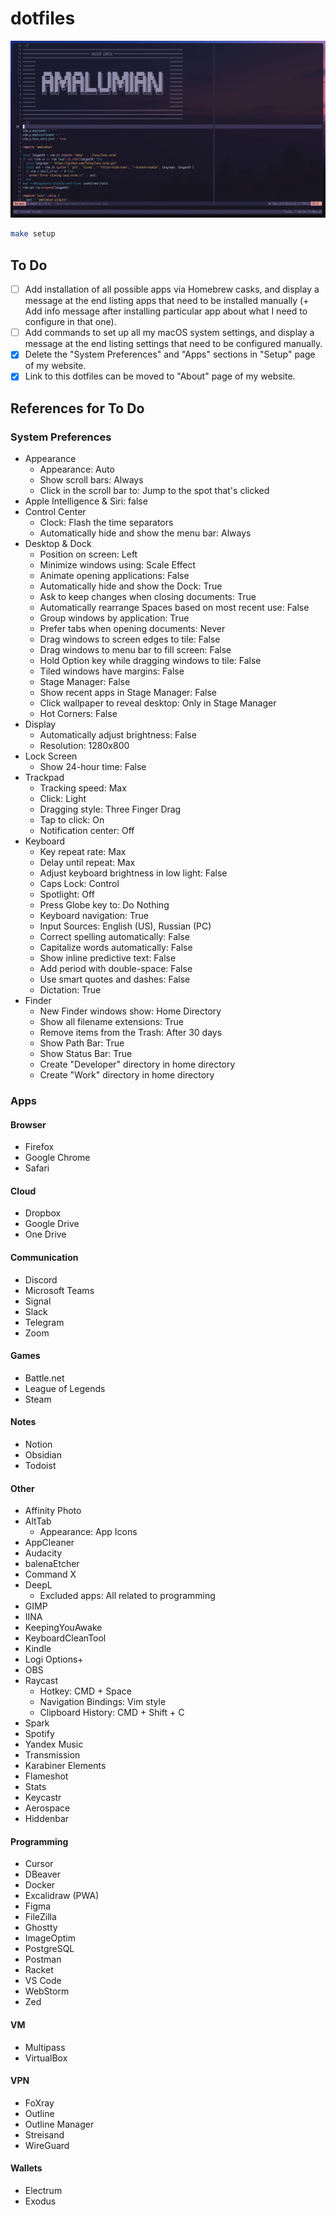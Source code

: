 # dotfiles

![Desktop Screenshot](.assets/desktop.png)

```bash
make setup
```

## To Do

- [ ] Add installation of all possible apps via Homebrew casks, and display a message at the end listing apps that need to be installed manually (+ Add info message after installing particular app about what I need to configure in that one).
- [ ] Add commands to set up all my macOS system settings, and display a message at the end listing settings that need to be configured manually.
- [x] Delete the "System Preferences" and "Apps" sections in "Setup" page of my website.
- [x] Link to this dotfiles can be moved to "About" page of my website.

## References for To Do

### System Preferences

- Appearance
  - Appearance: Auto
  - Show scroll bars: Always
  - Click in the scroll bar to: Jump to the spot that's clicked
- Apple Intelligence & Siri: false
- Control Center
  - Clock: Flash the time separators
  - Automatically hide and show the menu bar: Always
- Desktop & Dock
  - Position on screen: Left
  - Minimize windows using: Scale Effect
  - Animate opening applications: False
  - Automatically hide and show the Dock: True
  - Ask to keep changes when closing documents: True
  - Automatically rearrange Spaces based on most recent use: False
  - Group windows by application: True
  - Prefer tabs when opening documents: Never
  - Drag windows to screen edges to tile: False
  - Drag windows to menu bar to fill screen: False
  - Hold Option key while dragging windows to tile: False
  - Tiled windows have margins: False
  - Stage Manager: False
  - Show recent apps in Stage Manager: False
  - Click wallpaper to reveal desktop: Only in Stage Manager
  - Hot Corners: False
- Display
  - Automatically adjust brightness: False
  - Resolution: 1280x800
- Lock Screen
  - Show 24-hour time: False
- Trackpad
  - Tracking speed: Max
  - Click: Light
  - Dragging style: Three Finger Drag
  - Tap to click: On
  - Notification center: Off
- Keyboard
  - Key repeat rate: Max
  - Delay until repeat: Max
  - Adjust keyboard brightness in low light: False
  - Caps Lock: Control
  - Spotlight: Off
  - Press Globe key to: Do Nothing
  - Keyboard navigation: True
  - Input Sources: English (US), Russian (PC)
  - Correct spelling automatically: False
  - Capitalize words automatically: False
  - Show inline predictive text: False
  - Add period with double-space: False
  - Use smart quotes and dashes: False
  - Dictation: True
- Finder
  - New Finder windows show: Home Directory
  - Show all filename extensions: True
  - Remove items from the Trash: After 30 days
  - Show Path Bar: True
  - Show Status Bar: True
  - Create "Developer" directory in home directory
  - Create "Work" directory in home directory

### Apps

#### Browser
- Firefox
- Google Chrome
- Safari

#### Cloud
- Dropbox
- Google Drive
- One Drive

#### Communication
- Discord
- Microsoft Teams
- Signal
- Slack
- Telegram
- Zoom

#### Games
- Battle.net
- League of Legends
- Steam

#### Notes
- Notion
- Obsidian
- Todoist

#### Other
- Affinity Photo
- AltTab
  - Appearance: App Icons
- AppCleaner
- Audacity
- balenaEtcher
- Command X
- DeepL
  - Excluded apps: All related to programming
- GIMP
- IINA
- KeepingYouAwake
- KeyboardCleanTool
- Kindle
- Logi Options+
- OBS
- Raycast
  - Hotkey: CMD + Space
  - Navigation Bindings: Vim style
  - Clipboard History: CMD + Shift + C
- Spark
- Spotify
- Yandex Music
- Transmission
- Karabiner Elements
- Flameshot
- Stats
- Keycastr
- Aerospace
- Hiddenbar

#### Programming
- Cursor
- DBeaver
- Docker
- Excalidraw (PWA)
- Figma
- FileZilla
- Ghostty
- ImageOptim
- PostgreSQL
- Postman
- Racket
- VS Code
- WebStorm
- Zed

#### VM
- Multipass
- VirtualBox

#### VPN
- FoXray
- Outline
- Outline Manager
- Streisand
- WireGuard

#### Wallets
- Electrum
- Exodus
